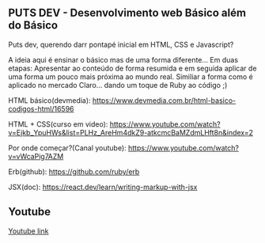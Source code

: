 ## PUTS DEV - Desenvolvimento web Básico além do Básico

Puts dev, querendo darr pontapé inicial em HTML, CSS e Javascript?

A ideia aqui é ensinar o básico mas de uma forma diferente...
Em duas etapas:
Apresentar ao conteúdo de forma resumida e em seguida aplicar de uma forma um pouco mais próxima ao mundo real.
Similiar a forma como é aplicado no mercado
Claro... dando um toque de Ruby ao código ;)

HTML básico(devmedia):
https://www.devmedia.com.br/html-basico-codigos-html/16596

HTML + CSS(curso  em video):
https://www.youtube.com/watch?v=Ejkb_YpuHWs&list=PLHz_AreHm4dkZ9-atkcmcBaMZdmLHft8n&index=2

Por onde começar?(Canal youtube):
https://www.youtube.com/watch?v=vWcaPig7AZM

Erb(github):
https://github.com/ruby/erb

JSX(doc):
https://react.dev/learn/writing-markup-with-jsx


## Youtube

[Youtube link](https://youtu.be/VD4n1l6vsuM)